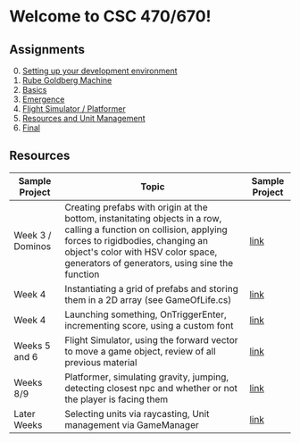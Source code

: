# Welcome to CSC 470/670!

## Assignments
0. [Setting up your development environment](assignments/setup.md)
1. [Rube Goldberg Machine](assignments/01_machine.md)
1. [Basics](assignments/02_basics.md)
1. [Emergence](assignments/03_emergence.md)
1. [Flight Simulator / Platformer](assignments/04_flight.md)
1. [Resources and Unit Management](assignments/05_units.md)
1. [Final](assignments/final.md)

## Resources
Sample Project | Topic | Sample Project
---------------- | ----- | -----
Week 3 / Dominos | Creating prefabs with origin at the bottom, instanitating objects in a row, calling a function on collision, applying forces to rigidbodies, changing an object's color with HSV color space, generators of generators, using sine the function | [link](examples/Dominos/Assets)
Week 4 | Instantiating a grid of prefabs and storing them in a 2D array (see GameOfLife.cs) | [link](examples/emergence/Assets)
Week 4 | Launching something, OnTriggerEnter, incrementing score, using a custom font | [link](examples/Basics-2/Assets)
Weeks 5 and 6 | Flight Simulator, using the forward vector to move a game object, review of all previous material | [link](examples/flight/Assets)
Weeks 8/9 | Platformer, simulating gravity, jumping, detecting closest npc and whether or not the player is facing them | [link](examples/Platformer)
Later Weeks | Selecting units via raycasting, Unit management via GameManager | [link](examples/rts)